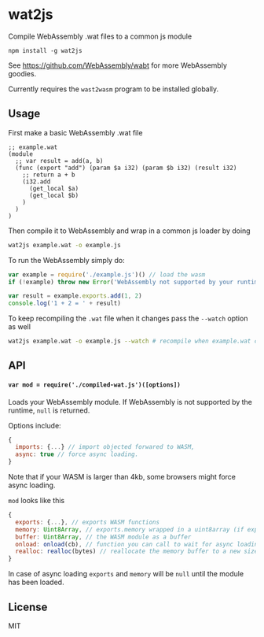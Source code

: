# wat2js

Compile WebAssembly .wat files to a common js module

```
npm install -g wat2js
```

See https://github.com/WebAssembly/wabt for more WebAssembly goodies.

Currently requires the `wast2wasm` program to be installed globally.

## Usage

First make a basic WebAssembly .wat file

```
;; example.wat
(module
  ;; var result = add(a, b)
  (func (export "add") (param $a i32) (param $b i32) (result i32)
    ;; return a + b
    (i32.add
      (get_local $a)
      (get_local $b)
    )
  )
)
```

Then compile it to WebAssembly and wrap in a common js loader by doing

``` sh
wat2js example.wat -o example.js
```

To run the WebAssembly simply do:

``` js
var example = require('./example.js')() // load the wasm
if (!example) throw new Error('WebAssembly not supported by your runtime')

var result = example.exports.add(1, 2)
console.log('1 + 2 = ' + result)
```

To keep recompiling the `.wat` file when it changes pass the `--watch` option as well

``` sh
wat2js example.wat -o example.js --watch # recompile when example.wat changes
```

## API

#### `var mod = require('./compiled-wat.js')([options])`

Loads your WebAssembly module. If WebAssembly is not supported by the runtime, `null` is returned.

Options include:

``` js
{
  imports: {...} // import objected forwared to WASM,
  async: true // force async loading.
}
```

Note that if your WASM is larger than 4kb, some browsers might force async loading.


`mod` looks like this

``` js
{
  exports: {...}, // exports WASM functions
  memory: Uint8Array, // exports.memory wrapped in a uint8array (if exported)
  buffer: Uint8Array, // the WASM module as a buffer
  onload: onload(cb), // function you can call to wait for async loading
  realloc: realloc(bytes) // reallocate the memory buffer to a new size
}
```

In case of async loading `exports` and `memory` will be `null` until the module has been loaded.

## License

MIT
